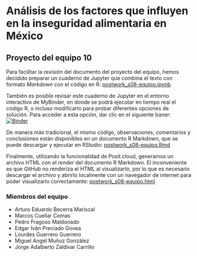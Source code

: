 # Análisis de los factores que influyen en la inseguridad alimentaria en México
## Proyecto del equipo 10

Para facilitar la revisión del documento del proyecto del equipo, hemos decidido preparar un cuaderno de Jupyter que combina el texto con formato *Markdown* con el código en R: [postwork_s08-equipo.ipynb](/postwork_s08-equipo.ipynb)

También es posible revisar este cuaderno de Jupyter en el entorno interactivo de MyBinder, en donde se podrá ejecutar en tiempo real el código R, o incluso modificarlo para probar diferentes opciones de solución. Para acceder a esta opción, dar clic en el siguiente baner: [![Binder](https://mybinder.org/badge_logo.svg)](https://mybinder.org/v2/gh/bedu-ds-eq-10/sesion-08-postwork/HEAD?labpath=postwork_s8-equipo.ipynb)

De manera más tradicional, el mismo código, observaciones, comentarios y conclusiones están disponibles en un documento R Markdown, que se puede descargar y ejecutar en RStudio: [postwork_s08-equipo.Rmd](/postwork_s08-equipo.Rmd)

Finalmente, utilizando la funcionalidad de Posit.cloud, generamos un archivo HTML con el *render* del documento R Markdown. El inconveniente es que GitHub no renderiza el HTML al visualizarlo, por lo que es necesario descargar el archivo y abrirlo localmente con un navegador de internet para poder visualizarlo correctamente: [postwork_s08-equipo.html](/postwork_s08-equipo.html)


### Miembros del equipo

- Arturo Eduardo Becerra Mariscal
- Marcos Cuellar Comas
- Pedro Fragoso Maldonado
- Edgar Iván Preciado Govea
- Lourdes Guerrero Guerrero
- Miguel Angel Muñoz González
- Jorge Adalberto Zaldívar Carrillo
